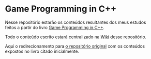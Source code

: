 # Game Programming in C++
Nesse repositório estarão os conteúdos resultantes dos meus estudos feitos a partir do livro [Game Programming in C++](https://www.amazon.com.br/Game-Programming-Creating-Design-English-ebook/dp/B07B2ZG8V4/).

Todo o conteúdo escrito estará centralizado na [Wiki](https://github.com/doniniramos/Game-Programming-in-Cpp/wiki) desse repositório.

Aqui o redirecionamento para [o repositório original](https://github.com/gameprogcpp/code/tree/master) com os conteúdos expostos no livro citado inicialmente.